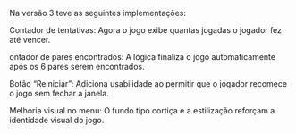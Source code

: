 Na versão 3 teve as seguintes implementações:


Contador de tentativas: Agora o jogo exibe quantas jogadas o jogador fez até vencer.

ontador de pares encontrados: A lógica finaliza o jogo automaticamente após os 6 pares serem encontrados.

Botão “Reiniciar”: Adiciona usabilidade ao permitir que o jogador recomece o jogo sem fechar a janela.

Melhoria visual no menu: O fundo tipo cortiça e a estilização reforçam a identidade visual do jogo.
